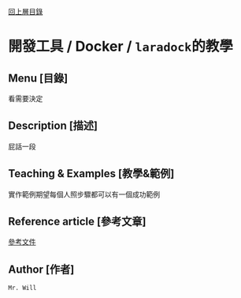 [回上層目錄](../README.md)

# 開發工具 / Docker / `laradock`的教學

## **Menu [目錄]**
看需要決定

## **Description [描述]**
屁話一段

## **Teaching & Examples [教學&範例]**
實作範例期望每個人照步驟都可以有一個成功範例

## **Reference article [參考文章]**
[參考文件](網址)

## **Author [作者]**
`Mr. Will`

